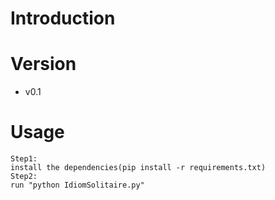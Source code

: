 # Introduction


# Version
- v0.1

# Usage
```
Step1:
install the dependencies(pip install -r requirements.txt)
Step2:
run "python IdiomSolitaire.py"
```